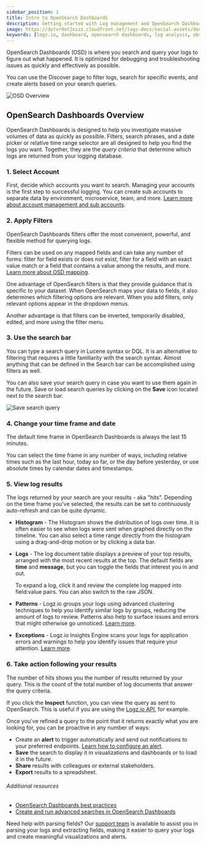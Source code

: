 ```yaml
---
sidebar_position: 1
title: Intro to OpenSearch Dashboards
description: Getting started with Log management and OpenSearch Dashboards
image: https://dytvr9ot2sszz.cloudfront.net/logz-docs/social-assets/docs-social.jpg
keywords: [logz.io, dashboard, opensearch dashboards, log analysis, observability]
---
```




OpenSearch Dashboards (OSD) is where you search and query your logs to figure out what happened. It is optimized for debugging and troubleshooting issues as quickly and effectively as possible.

You can use the Discover page to filter logs, search for specific events, and create alerts based on your search queries.


![OSD Overview](https://dytvr9ot2sszz.cloudfront.net/logz-docs/osd-discover/osd-main-screen.png)

## OpenSearch Dashboards Overview

OpenSearch Dashboards is designed to help you investigate massive volumes of data as quickly as possible. Filters, search phrases, and a date picker or relative time range selector are all designed to help you find the logs you want. Together, they are the _query criteria_ that determine which logs are returned from your logging database.

### 1. Select Account

First, decide which accounts you want to search. Managing your accounts is the first step to successful logging. You can create sub accounts to separate data by environment, microservice, team, and more. [Learn more about account management and sub accounts](/docs/user-guide/admin/logzio-accounts/manage-the-main-account-and-sub-accounts).

### 2. Apply Filters

OpenSearch Dashboards filters offer the most convenient, powerful, and flexible method for querying logs.

Filters can be used on any mapped fields and can take any number of forms: filter for field exists or does not exist, filter for a field with an exact value match or a field that contains a value among the results, and more. [Learn more about OSD mapping](/docs/user-guide/data-hub/field-mapping/).

One advantage of OpenSearch filters is that they provide guidance that is specific to your dataset.
When OpenSearch maps your data to fields, it also determines which filtering options are relevant. When you add filters, only relevant options appear in the dropdown menus.

Another advantage is that filters can be inverted, temporarily disabled, edited, and more using the filter menu.

### 3. Use the search bar

You can type a search query in Lucene syntax or DQL. It is an alternative to filtering that requires a little familiarity with the search syntax. Almost anything that can be defined in the Search bar can be accomplished using filters as well.

You can also save your search query in case you want to use them again in the future. Save or load search queries by clicking on the **Save** icon located next to the search bar. 

![Save search query](https://dytvr9ot2sszz.cloudfront.net/logz-docs/osd-discover/save-search-query.png)

### 4. Change your time frame and date

The default time frame in OpenSearch Dashboards is always the last 15 minutes.

You can select the time frame in any number of ways, including relative times such as the last hour, today so far, or the day before yesterday, or use absolute times by calendar dates and timestamps.

### 5. View log results

The logs returned by your search are your results - aka "hits". Depending on the time frame you've selected, the results can be set to continuously auto-refresh and can be quite dynamic.

* **Histogram** -  The Histogram shows the distribution of logs over time. It is often easier to see when logs were sent when graphed directly on the timeline. You can also select a time range directly from the histogram using a drag-and-drop motion or by clicking a data bar.

* **Logs** - The log document table displays a preview of your top results, arranged with the most recent results at the top. The default fields are **time** and **message**, but you can toggle the fields that interest you in and out. 

  To expand a log, click it and review the complete log mapped into field:value pairs. You can also switch to the raw JSON.

* **Patterns** - Logz.io groups your logs using advanced clustering techniques to help you identify similar logs by groups, reducing the amount of logs to review. Patterns also help to surface issues and errors that might otherwise go unnoticed. [Learn more](/docs/user-guide/log-management/opensearch-dashboards/opensearch-patterns/).

* **Exceptions** - Logz.io Insights Engine scans your logs for application errors and warnings to help you identify issues that require your attention. [Learn more](/docs/user-guide/log-management/insights/exceptions/).

### 6. Take action following your results

The number of hits shows you the number of results returned by your query. This is the count of the total number of log documents that answer the query criteria.

If you click the **Inspect** function, you can view the query as sent to OpenSearch. This is useful if you are using the [Logz.io API](/api/), for example.

Once you've refined a query to the point that it returns exactly what you are looking for, you can be proactive in any number of ways:

* Create an **alert** to trigger automatically and send out notifications to your preferred endpoints. [Learn how to configure an alert](/docs/user-guide/log-management/log-alerts/configure-alert/).
* **Save** the search to display it in visualizations and dashboards or to load it in the future.
* **Share** results with colleagues or external stakeholders.
* **Export** results to a spreadsheet.


###### Additional resources

* [OpenSearch Dashboards best practices](/docs/user-guide/log-management/opensearch-dashboards/opensearch-best-practices)
* [Create and run advanced searches in OpenSearch Dashboards](https://logz.io/blog/kibana-advanced/)

Need help with parsing fields? Our [support team](mailto:help@logz.io) is available to assist you in parsing your logs and extracting fields, making it easier to query your logs and create meaningful visualizations and alerts.







